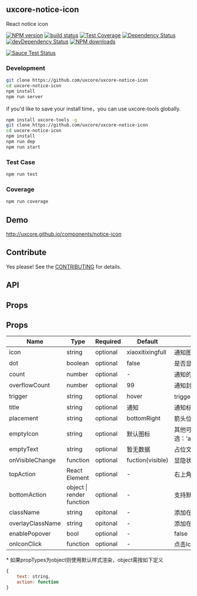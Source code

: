 ## uxcore-notice-icon

React notice icon

[![NPM version][npm-image]][npm-url]
[![build status][travis-image]][travis-url]
[![Test Coverage][coveralls-image]][coveralls-url]
[![Dependency Status][dep-image]][dep-url]
[![devDependency Status][devdep-image]][devdep-url] 
[![NPM downloads][downloads-image]][npm-url]

[![Sauce Test Status][sauce-image]][sauce-url]

[npm-image]: http://img.shields.io/npm/v/uxcore-notice-icon.svg?style=flat-square
[npm-url]: http://npmjs.org/package/uxcore-notice-icon
[travis-image]: https://img.shields.io/travis/uxcore/uxcore-notice-icon.svg?style=flat-square
[travis-url]: https://travis-ci.org/uxcore/uxcore-notice-icon
[coveralls-image]: https://img.shields.io/coveralls/uxcore/uxcore-notice-icon.svg?style=flat-square
[coveralls-url]: https://coveralls.io/r/uxcore/uxcore-notice-icon?branch=master
[dep-image]: http://img.shields.io/david/uxcore/uxcore-notice-icon.svg?style=flat-square
[dep-url]: https://david-dm.org/uxcore/uxcore-notice-icon
[devdep-image]: http://img.shields.io/david/dev/uxcore/uxcore-notice-icon.svg?style=flat-square
[devdep-url]: https://david-dm.org/uxcore/uxcore-notice-icon#info=devDependencies
[downloads-image]: https://img.shields.io/npm/dm/uxcore-notice-icon.svg
[sauce-image]: https://saucelabs.com/browser-matrix/uxcore-notice-icon.svg
[sauce-url]: https://saucelabs.com/u/uxcore-notice-icon


### Development

```sh
git clone https://github.com/uxcore/uxcore-notice-icon
cd uxcore-notice-icon
npm install
npm run server
```

if you'd like to save your install time，you can use uxcore-tools globally.

```sh
npm install uxcore-tools -g
git clone https://github.com/uxcore/uxcore-notice-icon
cd uxcore-notice-icon
npm install
npm run dep
npm run start
```

### Test Case

```sh
npm run test
```

### Coverage

```sh
npm run coverage
```

## Demo

http://uxcore.github.io/components/notice-icon

## Contribute

Yes please! See the [CONTRIBUTING](https://github.com/uxcore/uxcore/blob/master/CONTRIBUTING.md) for details.

## API

## Props

## Props

| Name | Type | Required | Default | Comments |
|---|---|---|---|---|
|icon|string|optional|xiaoxitixingfull| 通知图标; http://uxco.re/components/icon/|
|dot|boolean|optional|false|是否显示通知数量；默认不展示数字，只有一个小红点|
|count|number|optional|-|通知的数量|
|overflowCount|number|optional|99|通知封顶的数字|
|trigger|string|optional|hover|trigger mode：'hover' or 'click'|
|title|string|optional|通知|通知标题|
|placement|string|optional|bottomRight|箭头位置|
|emptyIcon|string|optional|默认图标|其他可选：'access_restriction','acitve_empty','request_error','search_empty','unknown_error';http://uxco.re/components/icon/|
|emptyText|string|optional|暂无数据|占位文字|
|onVisibleChange|function|optional|fuction(visible)|显隐状态的回调
|topAction|React Element|optional|-|右上角操作|
|bottomAction|object \| render function|optional|-|支持默认\*和自定义形式|
|className|string|opitonal|-|添加在icon上的class|
|overlayClassName|string|opitonal|-|添加在Popover上的class|
|enablePopover|bool|optional|-|false|是否使用弹窗|
|onIconClick|function|optional|-|点击Icon触发的事件，但在trigger mode 是 'click' 且使用弹窗时不会触发|

\*
如果propTypes为object则使用默认样式渲染，object需按如下定义

```js
{
    text: string,
    action: function
}
```

